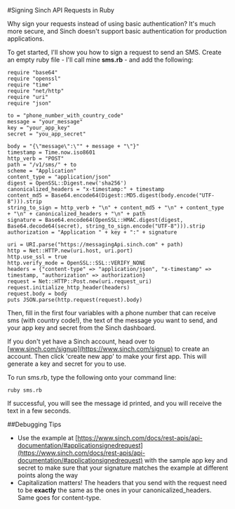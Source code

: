 #Signing Sinch API Requests in Ruby

Why sign your requests instead of using basic authentication? It's much more secure, and Sinch doesn't support basic authentication for production applications.

To get started, I'll show you how to sign a request to send an SMS. Create an empty ruby file - I'll call mine **sms.rb** - and add the following:

	require "base64"
	require "openssl"
	require "time"
	require "net/http"
	require "uri"
	require "json"

	to = "phone_number_with_country_code"
	message = "your_message"
	key = "your_app_key"
	secret = "you_app_secret"

	body = "{\"message\":\"" + message + "\"}"
	timestamp = Time.now.iso8601
	http_verb = "POST"
	path = "/v1/sms/" + to
	scheme = "Application"
	content_type = "application/json"
	digest = OpenSSL::Digest.new('sha256')
	canonicalized_headers = "x-timestamp:" + timestamp
	content_md5 = Base64.encode64(Digest::MD5.digest(body.encode("UTF-8"))).strip
	string_to_sign = http_verb + "\n" + content_md5 + "\n" + content_type + "\n" + canonicalized_headers + "\n" + path        
	signature = Base64.encode64(OpenSSL::HMAC.digest(digest, Base64.decode64(secret), string_to_sign.encode("UTF-8"))).strip
	authorization = "Application " + key + ":" + signature

	uri = URI.parse("https://messagingApi.sinch.com" + path)
	http = Net::HTTP.new(uri.host, uri.port)
	http.use_ssl = true
	http.verify_mode = OpenSSL::SSL::VERIFY_NONE
	headers = {"content-type" => "application/json", "x-timestamp" => timestamp, "authorization" => authorization}
	request = Net::HTTP::Post.new(uri.request_uri)
	request.initialize_http_header(headers)
	request.body = body
	puts JSON.parse(http.request(request).body)

Then, fill in the first four variables with a phone number that can receive sms (with country code!), the text of the message you want to send, and your app key and secret from the Sinch dashboard.

If you don't yet have a Sinch account, head over to [www.sinch.com/signup](https://www.sinch.com/signup) to create an account. Then click 'create new app' to make your first app. This will generate a key and secret for you to use.

To run sms.rb, type the following onto your command line:

	ruby sms.rb

If successful, you will see the message id printed, and you will receive the text in a few seconds.

##Debugging Tips

- Use the example at [https://www.sinch.com/docs/rest-apis/api-documentation/#applicationsignedrequest](https://www.sinch.com/docs/rest-apis/api-documentation/#applicationsignedrequest) with the sample app key and secret to make sure that your signature matches the example at different points along the way
- Capitalization matters! The headers that you send with the request need to be **exactly** the same as the ones in your canonicalized_headers. Same goes for content-type.

